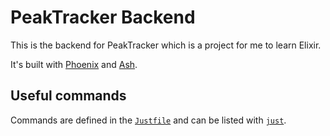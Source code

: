 # PeakTracker Backend

This is the backend for PeakTracker which is a project for me to learn Elixir.

It's built with [Phoenix](https://www.phoenixframework.org/) and [Ash](https://ash-hq.org).

## Useful commands

Commands are defined in the [`Justfile`](Justfile) and can be listed with [`just`](https://github.com/casey/just).
